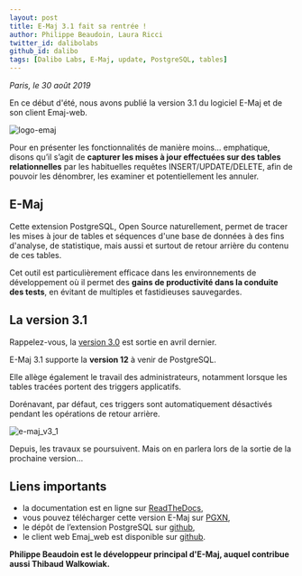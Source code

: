 ```yaml
---
layout: post
title: E-Maj 3.1 fait sa rentrée !
author: Philippe Beaudoin, Laura Ricci
twitter_id: dalibolabs
github_id: dalibo
tags: [Dalibo Labs, E-Maj, update, PostgreSQL, tables]
---
```


*Paris, le 30 août 2019*

En ce début d'été, nous avons publié la version 3.1 du logiciel E-Maj et de son client Emaj-web.

<!--MORE-->

![logo-emaj](https://raw.githubusercontent.com/dalibo/blog/gh-pages/img/E-Maj_H_couleur.png)

Pour en présenter les fonctionnalités de manière moins… emphatique, disons qu’il s’agit de **capturer les mises à jour effectuées sur des tables relationnelles** par les habituelles requêtes
INSERT/UPDATE/DELETE, afin de pouvoir les dénombrer, les examiner et potentiellement les annuler.
      
## E-Maj

Cette extension PostgreSQL, Open Source naturellement, permet de tracer les mises à jour de tables et séquences d'une base de données à des fins d'analyse, de statistique, mais aussi et surtout
de retour arrière du contenu de ces tables. 

Cet outil est particulièrement efficace dans les environnements de développement où il permet des **gains de productivité dans la conduite des tests**, en évitant de multiples et fastidieuses sauvegardes.

## La version 3.1

Rappelez-vous, la [version 3.0](https://dali.bo/e-maj_v3) est sortie en avril dernier.

E-Maj 3.1 supporte la **version 12** à venir de PostgreSQL.

Elle allège également le travail des administrateurs, notamment lorsque les tables tracées portent des triggers applicatifs. 

Dorénavant, par défaut, ces triggers sont automatiquement désactivés pendant les opérations de retour arrière.

![e-maj_v3_1](https://raw.githubusercontent.com/dalibo/blog/gh-pages/img/e-maj_v3_1.png)



Depuis, les travaux se poursuivent. Mais on en parlera lors de la sortie de la prochaine version…

  
## Liens importants
    
 * la documentation est en ligne sur [ReadTheDocs](http://emaj.readthedocs.io/fr/latest/),
 * vous pouvez télécharger cette version E-Maj sur [PGXN](http://pgxn.org/dist/e-maj/),
 * le dépôt de l’extension PostgreSQL sur [github](https://github.com/dalibo/emaj),
 * le client web Emaj_web est disponible sur [github](https://github.com/dalibo/emaj_web).

 
 **Philippe Beaudoin est le développeur principal d'E-Maj, auquel contribue aussi Thibaud Walkowiak.**
